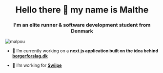<h1 align="center">Hello there 👋 my name is Malthe</h1>
<h3 align="center">I'm an elite runner & software development student from Denmark</h3>

<p align="left"> <img src="https://komarev.com/ghpvc/?username=malpou" alt="malpou" /> </p>

- 🔭 I’m currently working on a **next.js application built on the idea behind [borgerforslag.dk](https://www.borgerforslag.dk/)**

- 🏢 I’m working for **[Swiipe](https://swiipe.com/)**

